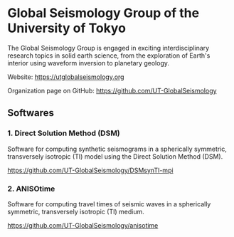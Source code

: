 # Global Seismology Group of the University of Tokyo

The Global Seismology Group is engaged in exciting interdisciplinary research topics in solid earth science, from the exploration of Earth's interior using waveform inversion to planetary geology.

Website: https://utglobalseismology.org

Organization page on GitHub: https://github.com/UT-GlobalSeismology


## Softwares

### 1. Direct Solution Method (DSM)

Software for computing synthetic seismograms in a spherically symmetric, transversely isotropic (TI) model using the Direct Solution Method (DSM).

https://github.com/UT-GlobalSeismology/DSMsynTI-mpi


### 2. ANISOtime

Software for computing travel times of seismic waves in a spherically symmetric, transversely isotropic (TI) medium.

https://github.com/UT-GlobalSeismology/anisotime
